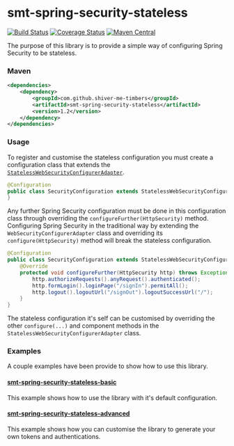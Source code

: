<!---
Copyright 2015 Karl Bennett

Licensed under the Apache License, Version 2.0 (the "License");
you may not use this file except in compliance with the License.
You may obtain a copy of the License at

    http://www.apache.org/licenses/LICENSE-2.0

Unless required by applicable law or agreed to in writing, software
distributed under the License is distributed on an "AS IS" BASIS,
WITHOUT WARRANTIES OR CONDITIONS OF ANY KIND, either express or implied.
See the License for the specific language governing permissions and
limitations under the License.
-->
smt-spring-security-stateless
===========
[![Build Status](https://travis-ci.org/shiver-me-timbers/smt-spring-security-stateless.svg?branch=master)](https://travis-ci.org/shiver-me-timbers/smt-spring-security-stateless) [![Coverage Status](https://coveralls.io/repos/shiver-me-timbers/smt-spring-security-stateless/badge.svg?branch=master&service=github)](https://coveralls.io/github/shiver-me-timbers/smt-spring-security-stateless?branch=master) [![Maven Central](https://maven-badges.herokuapp.com/maven-central/com.github.shiver-me-timbers/smt-spring-security-stateless/badge.svg)](https://maven-badges.herokuapp.com/maven-central/com.github.shiver-me-timbers/smt-spring-security-stateless/)

The purpose of this library is to provide a simple way of configuring Spring Security to be stateless.

### Maven

```xml
<dependencies>
    <dependency>
        <groupId>com.github.shiver-me-timbers</groupId>
        <artifactId>smt-spring-security-stateless</artifactId>
        <version>1.2</version>
    </dependency>
</dependencies>
```

### Usage

To register and customise the stateless configuration you must create a configuration class that extends the
[`StatelessWebSecurityConfigurerAdapter`](src/main/java/shiver/me/timbers/security/spring/StatelessWebSecurityConfigurerAdapter.java).

```java
@Configuration
public class SecurityConfiguration extends StatelessWebSecurityConfigurerAdapter {
}
```

Any further Spring Security configuration must be done in this configuration class through overriding the
`configureFurther(HttpSecurity)` method. Configuring Spring Security in the traditional way by extending the
`WebSecurityConfigurerAdapter` class and overriding its `configure(HttpSecurity)` method will break the stateless
configuration.

```java
@Configuration
public class SecurityConfiguration extends StatelessWebSecurityConfigurerAdapter {
    @Override
    protected void configureFurther(HttpSecurity http) throws Exception {
        http.authorizeRequests().anyRequest().authenticated();
        http.formLogin().loginPage("/signIn").permitAll();
        http.logout().logoutUrl("/signOut").logoutSuccessUrl("/");
    }
}
```

The stateless configuration it's self can be customised by overriding the other `configure(...)` and component methods
in the `StatelessWebSecurityConfigurerAdapter` class.

### Examples

A couple examples have been provide to show how to use this library.

#### [smt-spring-security-stateless-basic](https://github.com/shiver-me-timbers/smt-spring-security-stateless-examples/tree/master/smt-spring-security-stateless-basic)

This example shows how to use the library with it's default configuration.

#### [smt-spring-security-stateless-advanced](https://github.com/shiver-me-timbers/smt-spring-security-stateless-examples/tree/master/smt-spring-security-stateless-advanced)

This example shows how you can customise the library to generate your own tokens and authentications.